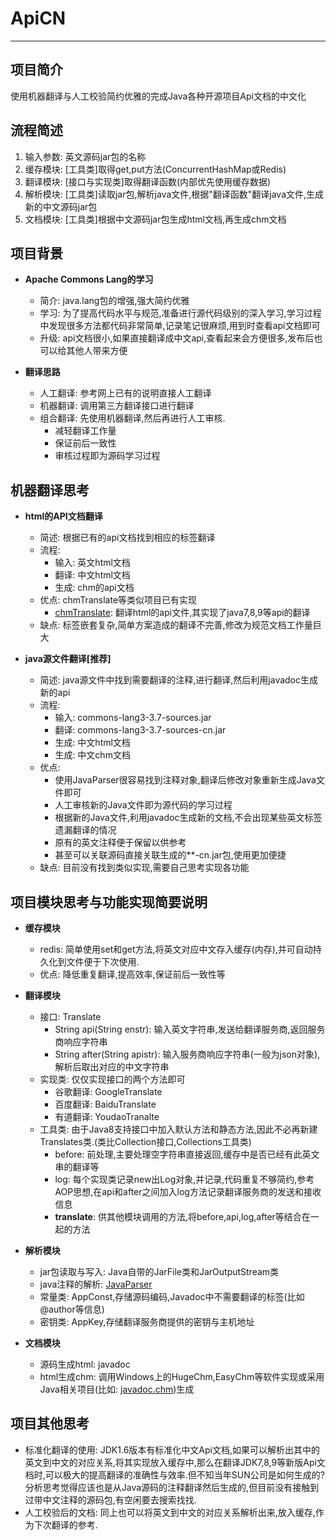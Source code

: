 # ApiCN

---

## 项目简介
使用机器翻译与人工校验简约优雅的完成Java各种开源项目Api文档的中文化


## 流程简述
1. 输入参数: 英文源码jar包的名称
2. 缓存模块: [工具类]取得get,put方法(ConcurrentHashMap或Redis)
3. 翻译模块: [接口与实现类]取得翻译函数(内部优先使用缓存数据)
4. 解析模块: [工具类]读取jar包,解析java文件,根据"翻译函数"翻译java文件,生成新的中文源码jar包
5. 文档模块: [工具类]根据中文源码jar包生成html文档,再生成chm文档


## 项目背景
- **Apache Commons Lang的学习**
    * 简介: java.lang包的增强,强大简约优雅
    * 学习: 为了提高代码水平与规范,准备进行源代码级别的深入学习,学习过程中发现很多方法都代码非常简单,记录笔记很麻烦,用到时查看api文档即可
    * 升级: api文档很小,如果直接翻译成中文api,查看起来会方便很多,发布后也可以给其他人带来方便
    

- **翻译思路**
    * 人工翻译: 参考网上已有的说明直接人工翻译
    * 机器翻译: 调用第三方翻译接口进行翻译
    * 组合翻译: 先使用机器翻译,然后再进行人工审核. 
        - 减轻翻译工作量
        - 保证前后一致性
        - 审核过程即为源码学习过程


 ## 机器翻译思考
- **html的API文档翻译**
    * 简述: 根据已有的api文档找到相应的标签翻译
    * 流程:
        - 输入: 英文html文档
        - 翻译: 中文html文档
        - 生成: chm的api文档
    * 优点: chmTranslate等类似项目已有实现 
        - [chmTranslate](https://gitee.com/xiagao/chmFanYi): 翻译html的api文件,其实现了java7,8,9等api的翻译
    * 缺点: 标签嵌套复杂,简单方案造成的翻译不完善,修改为规范文档工作量巨大


- **java源文件翻译[推荐]**
    * 简述: java源文件中找到需要翻译的注释,进行翻译,然后利用javadoc生成新的api
    * 流程: 
        - 输入: commons-lang3-3.7-sources.jar
        - 翻译: commons-lang3-3.7-sources-cn.jar
        - 生成: 中文html文档
        - 生成: 中文chm文档
    * 优点:
        - 使用JavaParser很容易找到注释对象,翻译后修改对象重新生成Java文件即可
        - 人工审核新的Java文件即为源代码的学习过程
        - 根据新的Java文件,利用javadoc生成新的文档,不会出现某些英文标签遗漏翻译的情况
        - 原有的英文注释便于保留以供参考
        - 甚至可以关联源码直接关联生成的**-cn.jar包,使用更加便捷
    * 缺点: 目前没有找到类似实现,需要自己思考实现各功能


## 项目模块思考与功能实现简要说明
- **缓存模块**
    * redis: 简单使用set和get方法,将英文对应中文存入缓存(内存),并可自动持久化到文件便于下次使用.
    * 优点: 降低重复翻译,提高效率,保证前后一致性等
    
    
- **翻译模块**
    * 接口: Translate
        - String api(String enstr): 输入英文字符串,发送给翻译服务商,返回服务商响应字符串
        - String after(String apistr): 输入服务商响应字符串(一般为json对象),解析后取出对应的中文字符串
    * 实现类: 仅仅实现接口的两个方法即可
        - 谷歌翻译: GoogleTranslate 
        - 百度翻译: BaiduTranslate  
        - 有道翻译: YoudaoTranalte  
    * 工具类: 由于Java8支持接口中加入默认方法和静态方法,因此不必再新建Translates类.(类比Collection接口,Collections工具类)
        - before: 前处理,主要处理空字符串直接返回,缓存中是否已经有此英文串的翻译等
        - log: 每个实现类记录new出Log对象,并记录,代码重复不够简约,参考AOP思想,在api和after之间加入log方法记录翻译服务商的发送和接收信息
        - **translate**: 供其他模块调用的方法,将before,api,log,after等结合在一起的方法


- **解析模块**
    * jar包读取与写入: Java自带的JarFile类和JarOutputStream类
    * java注释的解析: [JavaParser](https://github.com/javaparser/javaparser)
    * 常量类: AppConst,存储源码编码,Javadoc中不需要翻译的标签(比如@author等信息)
    * 密钥类: AppKey,存储翻译服务商提供的密钥与主机地址


- **文档模块**
    * 源码生成html: javadoc
    * html生成chm: 调用Windows上的HugeChm,EasyChm等软件实现或采用Java相关项目(比如: [javadoc.chm](https://gitee.com/robot/javadoc.chm))生成


## 项目其他思考
- 标准化翻译的使用: JDK1.6版本有标准化中文Api文档,如果可以解析出其中的英文到中文的对应关系,将其实现放入缓存中,那么在翻译JDK7,8,9等新版Api文档时,可以极大的提高翻译的准确性与效率.但不知当年SUN公司是如何生成的? 分析思考觉得应该也是从Java源码的注释翻译然后生成的,但目前没有接触到过带中文注释的源码包,有空闲要去搜索找找.
- 人工校验后的文档: 同上也可以将英文到中文的对应关系解析出来,放入缓存,作为下次翻译的参考.


